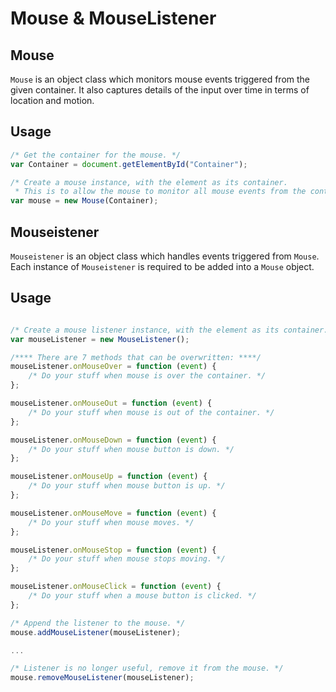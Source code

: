 # Mouse & MouseListener

## Mouse
```Mouse``` is an object class which monitors mouse events triggered from the given container.
It also captures details of the input over time in terms of location and motion.

## Usage
```javascript
/* Get the container for the mouse. */
var Container = document.getElementById("Container");

/* Create a mouse instance, with the element as its container. 
 * This is to allow the mouse to monitor all mouse events from the container. */
var mouse = new Mouse(Container);
```

## Mouseistener
```Mouseistener``` is an object class which handles events triggered from ```Mouse```.
Each instance of ```Mouseistener``` is required to be added into a ```Mouse``` object.

## Usage
```javascript

/* Create a mouse listener instance, with the element as its container. */
var mouseListener = new MouseListener();

/**** There are 7 methods that can be overwritten: ****/
mouseListener.onMouseOver = function (event) {
	/* Do your stuff when mouse is over the container. */
};

mouseListener.onMouseOut = function (event) {
	/* Do your stuff when mouse is out of the container. */
};

mouseListener.onMouseDown = function (event) {
	/* Do your stuff when mouse button is down. */
};

mouseListener.onMouseUp = function (event) {
	/* Do your stuff when mouse button is up. */
};

mouseListener.onMouseMove = function (event) {
	/* Do your stuff when mouse moves. */
};

mouseListener.onMouseStop = function (event) {
	/* Do your stuff when mouse stops moving. */
};

mouseListener.onMouseClick = function (event) {
	/* Do your stuff when a mouse button is clicked. */
};

/* Append the listener to the mouse. */
mouse.addMouseListener(mouseListener);

...

/* Listener is no longer useful, remove it from the mouse. */
mouse.removeMouseListener(mouseListener);
```
